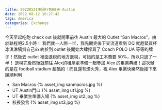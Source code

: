```yaml
---
title: 20220521美國行第68天-Austin
date: 2022-08-12 16:27:42
tags: America
categories: Exchange
---
```

今天早起吃飽 check out 後就開車前往 Austin 最大的 Outlet “San Macros”，由於路程吧2.5小時！ 我們就一人開一半，我先開完後下交流道看到 DQ 就趕緊買杯冰淇淋犒賞自己👍 終於到 outlet 後開始大肆採買了 Coach POLO UA 等等的牌子！然後去 outlet 裡面退稅的地方退稅，可惜的是工本費要 50%，所以只退了一半！ 退稅完後然後就前往 Alex的租屋處準備一起參加 Alex 的畢業典禮！這次辦的是在 football stadium 超酷的！而且還有煙火秀，祝 Alex 畢業快樂然後接下來順順利利

- San Macros
{% asset_img sanmacros.jpg %}
- UT Austin門口
{% asset_img ut1.jpg %}
- UT 畢業生準備入場
{% asset_img ut2.jpg %}
- 校長發言
{% asset_img ut3.jpg %}